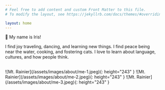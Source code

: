 ```yaml
---
# Feel free to add content and custom Front Matter to this file.
# To modify the layout, see https://jekyllrb.com/docs/themes/#overriding-theme-defaults

layout: home
---
```


👋 My name is Iris!

I find joy traveling, dancing, and learning new things. I find peace being near the water, cooking, and fostering cats. I love to learn about language, cultures, and how people think.

<br>
![Mt. Rainier](/assets/images/about/me-1.jpeg){: height="243" }
![Mt. Rainier](/assets/images/about/me-2.jpeg){: height="243" }
![Mt. Rainier](/assets/images/about/me-3.jpeg){: height="243" }

<br>


<!-- This is the base Jekyll theme. You can find out more info about customizing your Jekyll theme, as well as basic Jekyll usage documentation at [jekyllrb.com](https://jekyllrb.com/)

You can find the source code for Minima at GitHub:
[jekyll][jekyll-organization] /
[minima](https://github.com/jekyll/minima)

You can find the source code for Jekyll at GitHub:
[jekyll][jekyll-organization] /
[jekyll](https://github.com/jekyll/jekyll)


[jekyll-organization]: https://github.com/jekyll -->
